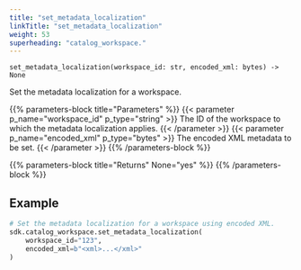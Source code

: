 ```yaml
---
title: "set_metadata_localization"
linkTitle: "set_metadata_localization"
weight: 53
superheading: "catalog_workspace."
---
```


``set_metadata_localization(workspace_id: str, encoded_xml: bytes) -> None``

Set the metadata localization for a workspace.

{{% parameters-block title="Parameters" %}}
{{< parameter p_name="workspace_id" p_type="string" >}}
The ID of the workspace to which the metadata localization applies.
{{< /parameter >}}
{{< parameter p_name="encoded_xml" p_type="bytes" >}}
The encoded XML metadata to be set.
{{< /parameter >}}
{{% /parameters-block %}}

{{% parameters-block title="Returns" None="yes" %}}
{{% /parameters-block %}}

## Example

```python
# Set the metadata localization for a workspace using encoded XML.
sdk.catalog_workspace.set_metadata_localization(
    workspace_id="123",
    encoded_xml=b"<xml>...</xml>"
)
